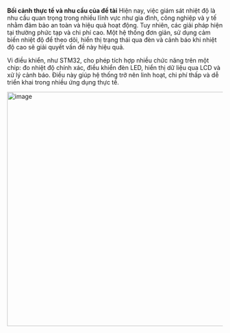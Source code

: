 **Bối cảnh thực tế và nhu cầu của đề tài**
Hiện nay, việc giám sát nhiệt độ là nhu cầu quan trọng trong nhiều lĩnh vực như gia đình, công nghiệp và y tế nhằm đảm bảo an toàn và hiệu quả hoạt động. Tuy nhiên, các giải pháp hiện tại thường phức tạp và chi phí cao. Một hệ thống đơn giản, sử dụng cảm biến nhiệt độ để theo dõi, hiển thị trạng thái qua đèn và cảnh báo khi nhiệt độ cao sẽ giải quyết vấn đề này hiệu quả.


Vi điều khiển, như STM32, cho phép tích hợp nhiều chức năng trên một chip: đo nhiệt độ chính xác, điều khiển đèn LED, hiển thị dữ liệu qua LCD và xử lý cảnh báo. Điều này giúp hệ thống trở nên linh hoạt, chi phí thấp và dễ triển khai trong nhiều ứng dụng thực tế.

<img width="638" height="546" alt="image" src="https://github.com/user-attachments/assets/528a7b8d-d796-4b9e-bc10-2e4b0a6c9854" />


